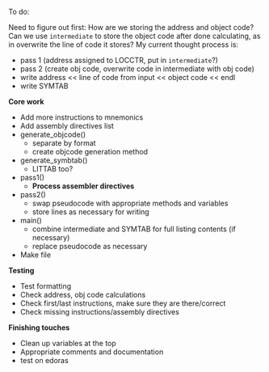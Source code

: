 To do:

Need to figure out first: How are we storing the address and object code? Can we use `intermediate` to store the object code after done calculating, as in overwrite the line of code it stores? My current thought process is:
- pass 1 (address assigned to LOCCTR, put in `intermediate`?) 
- pass 2 (create obj code, overwrite code in intermediate with obj code) 
- write address << line of code from input << object code << endl
- write SYMTAB

**Core work**
- Add more instructions to mnemonics
- Add assembly directives list 
- generate_objcode()
    - separate by format
    - create objcode generation method
- generate_symbtab()
    - LITTAB too?
- pass1()
    - **Process assembler directives**
- pass2()
    - swap pseudocode with appropriate methods and variables
    - store lines as necessary for writing
- main()
    - combine intermediate and SYMTAB for full listing contents (if necessary)
    - replace pseudocode as necessary
- Make file

**Testing**
- Test formatting
- Check address, obj code calculations
- Check first/last instructions, make sure they are there/correct
- Check missing instructions/assembly directives

**Finishing touches**
- Clean up variables at the top
- Appropriate comments and documentation
- test on edoras
